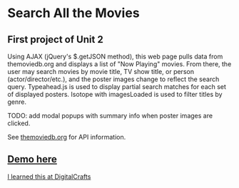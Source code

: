 # Search All the Movies

## First project of Unit 2

Using AJAX (jQuery's $.getJSON method), this web page pulls data from themoviedb.org and displays a list of "Now Playing" movies. From there, the user may search movies by movie title, TV show title, or person (actor/director/etc.), and the poster images change to reflect the search query. Typeahead.js is used to display partial search matches for each set of displayed posters. Isotope with imagesLoaded is used to filter titles by genre.

TODO: add modal popups with summary info when poster images are clicked.

See [themoviedb.org](http://docs.themoviedb.apiary.io/) for API information.

## [Demo here](http://www.kdavidmoore.com/panama-papers)

[I learned this at DigitalCrafts](https://www.digitalcrafts.com)
